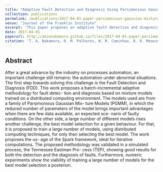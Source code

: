 ```yaml
---
title: "Adaptive Fault Detection and Diagnosis Using Parsimonious Gaussian Mixture Models Trained with Distributed Computing Techniques"
collection: publications
permalink: /publications/2017-04-01-paper-parsimonious-gaussian-mixture-fdd
venue: "Journal of the Franklin Institute"
excerpt: 'This paper proposes an adaptive fault detection and diagnosis methodology using parsimonious faussian mixture models (PGMM) trained with distributed computing techniques.'
date: 2017-04-01
paperurl: http://akionakamura.github.io/files/2017-04-01-paper-parsimonious-gaussian-mixture-fdd.pdf
citation: 'T. A. Nakamura, R. M. Palhares, W. M. Caminhas, B. R. Menezes, M. C. M. M. de Campos, U. Fumega C. H. de M. Bomfim, A. P.Lemos. "Adaptive Fault Detection and Diagnosis Using Parsimonious Gaussian Mixture Models Trained with Distributed Computing Techniques", <i>Journal of the Franklin Institute</i> (2017), Volume 354, Issue 6, 2543-2572.'
---
```


## Abstract
After a great advance by the industry on processes automation, an important challenge still remains: the automation under abnormal situations. The first step towards solving this challenge is the Fault Detection and Diagnosis (FDD). This work proposes a batch-incremental adaptive methodology for fault detec- tion and diagnosis based on mixture models trained on a distributed computing environment. The models used are from a family of Parsimonious Gaussian Mix- ture Models (PGMM), in which the reduced number of parameters of the model brings important advantages when there are few data available, an expected sce- nario of faulty conditions. On the other side, a large number of different models rises another challenge, the best model selection for a given behaviour. For that, it is proposed to train a large number of models, using distributed computing techniques, for only then selecting the best model. The work proposes the us- age of the Spark framework, ideal for iterative computations. The proposed methodology was validated in a simulated process, the Tennessee Eastman Pro- cess (TEP), showing good results for both the detection and the diagnosis of faults. Furthermore, numeric experiments show the viability of training a large number of models for the best model selection a posteriori.
